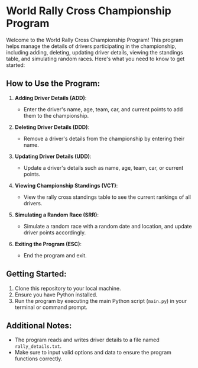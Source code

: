 # World Rally Cross Championship Program

Welcome to the World Rally Cross Championship Program! This program helps manage the details of drivers participating in the championship, including adding, deleting, updating driver details, viewing the standings table, and simulating random races. Here's what you need to know to get started:

## How to Use the Program:

1. **Adding Driver Details (ADD)**:
   - Enter the driver's name, age, team, car, and current points to add them to the championship.
   
2. **Deleting Driver Details (DDD)**:
   - Remove a driver's details from the championship by entering their name.
   
3. **Updating Driver Details (UDD)**:
   - Update a driver's details such as name, age, team, car, or current points.
   
4. **Viewing Championship Standings (VCT)**:
   - View the rally cross standings table to see the current rankings of all drivers.
   
5. **Simulating a Random Race (SRR)**:
   - Simulate a random race with a random date and location, and update driver points accordingly.
   
6. **Exiting the Program (ESC)**:
   - End the program and exit.

## Getting Started:

1. Clone this repository to your local machine.
2. Ensure you have Python installed.
3. Run the program by executing the main Python script (`main.py`) in your terminal or command prompt.

## Additional Notes:

- The program reads and writes driver details to a file named `rally_details.txt`.
- Make sure to input valid options and data to ensure the program functions correctly.




